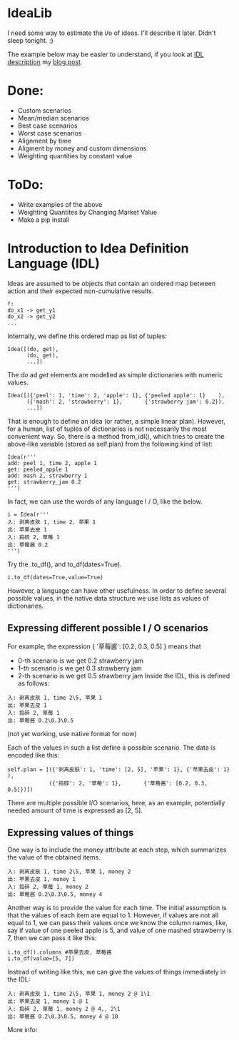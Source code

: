 # IdeaLib

I need some way to estimate the i/o of ideas. I'll describe it later. Didn't sleep tonight. :)

The example below may be easier to understand, if you look at [IDL description](http://mindey.com/IdeaLib.html) my [blog post](http://blog.mindey.com/2014/12/07/comparing-two-ideas-simple-modelling-of-growth/).

# Done:

* Custom scenarios
* Mean/median scenarios
* Best case scenarios
* Worst case scenarios
* Alignment by time
* Aligment by money and custom dimensions
* Weighting quantities by constant value

# ToDo:

* Write examples of the above
* Weighting Quantites by Changing Market Value
* Make a pip install

# Introduction to Idea Definition Language (IDL)

Ideas are assumed to be objects that contain an ordered map between action and their expected non-cumulative results.

```
f: 
do_x1 -> get_y1
do_x2 -> get_y2
...
```

Internally, we define this ordered map as list of tuples:

```
Idea([(do, get), 
      (do, get),
      ...])
```

The *do* ad *get* elements are modelled as simple dictionaries with numeric values.

```
Idea([({'peel': 1, 'time': 2, 'apple': 1}, {'peeled apple': 1}    ),
      ({'mash': 2, 'strawberry': 1},       {'strawberry jam': 0.2}),
      ...])
```

That is enough to define an idea (or rather, a simple linear plan). However, for a human, list of tuples of dictionaries is not necessarily the most convenient way. So, there is a method from_idl(), which tries to create the above-like variable (stored as self.plan) from the following kind of list:

```
Idea(r'''
add: peel 1, time 2, apple 1
get: peeled_apple 1
add: mash 2, strawberry 1
get: strawberry_jam 0.2
''')
```

In fact, we can use the words of any language I / O, like the below. 

```
i = Idea(r'''
入: 剥离皮肤 1, time 2, 苹果 1
出: 苹果去皮 1
入: 捣碎 2, 草莓 1
出: 草莓酱 0.2
''')
```

Try the .to_df(), and to_df(dates=True).

```
i.to_df(dates=True,value=True)
```

However, a language can have other usefulness. In order to define several possible values, in the native data structure we use lists as values of dictionaries. 

## Expressing different possible I / O scenarios
For example, the expression { '草莓酱': [0.2, 0.3, 0.5] } means that 
* 0-th scenario is we get 0.2 strawberry jam
* 1-th scenario is we get 0.3 strawberry jam
* 2-th scenario is we get 0.5 strawberry jam
Inside the IDL, this is defined as follows: 

```
入: 剥离皮肤 1, time 2\5, 苹果 1
出: 苹果去皮 1
入: 捣碎 2, 草莓 1
出: 草莓酱 0.2\0.3\0.5
```
(not yet working, use native format for now)

Each of the values in such a list define a possible scenario. The data is encoded like this:

```
self.plan = [({'剥离皮肤': 1, 'time': [2, 5], '苹果': 1}, {'苹果去皮': 1}    ),
             ({'捣碎': 2, '草莓': 1},       {'草莓酱': [0.2, 0.3, 0.5]})])
```

There are multiple possible I/O scenarios, here, as an example, potentially needed amount of time is expressed as [2, 5].

## Expressing values of things

One way is to include the money attribute at each step, which summarizes the value of the obtained items.

```
入: 剥离皮肤 1, time 2\5, 苹果 1, money 2
出: 苹果去皮 1, money 1
入: 捣碎 2, 草莓 1, money 2
出: 草莓酱 0.2\0.3\0.5, money 4
```

Another way is to provide the value for each time. The initial assumption is that the values of each item are equal to 1. However, if values are not all equal to 1, we can pass their values once we know the column names, like, say if value of one peeled apple is 5, and value of one mashed strawberry is 7, then we can pass it like this:

```
i.to_df().columns #苹果去皮, 草莓酱
i.to_df(value=[5, 7])
```

Instead of writing like this, we can give the values of things immediately in the IDL:

```
入: 剥离皮肤 1, time 2\5, 苹果 1, money 2 @ 1\1
出: 苹果去皮 1, money 1 @ 1
入: 捣碎 2, 草莓 1, money 2 @ 4,, 2\1
出: 草莓酱 0.2\0.3\0.5, money 4 @ 10
```

More info: 




